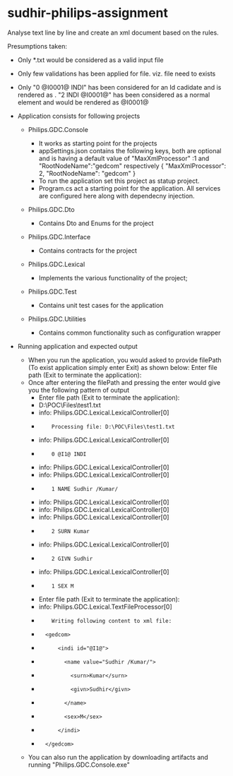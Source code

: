 # sudhir-philips-assignment
Analyse text line by line and create an xml document based on the rules.

Presumptions taken:
- 	Only *.txt would be considered as a valid  input file
-	Only few validations has been applied for file. viz. file need to exists
-	Only "0 @I0001@ INDI" has been considered for an Id cadidate and is rendered as <indi id="@I0001@">. "2 INDI @I0001@" has been considered as a normal element and would be rendered as <indi>@I0001@</indi>

-	Application consists for following projects
	-	Philips.GDC.Console
		-	It works as starting point for the projects
		-	appSettings.json contains the following keys, both are optional and is having a default value of "MaxXmlProcessor" :1 and "RootNodeName":"gedcom" respectively
			{
			  "MaxXmlProcessor": 2,
			  "RootNodeName": "gedcom"
			}
		-	To run the application set this project as statup project.
		-	Program.cs act a starting point for the application. All services are configured here along with dependecny injection.
		
	-	Philips.GDC.Dto
		-	Contains Dto and Enums for the project
		
	-	Philips.GDC.Interface
		-	Contains contracts for the project
		
	-	Philips.GDC.Lexical
		-	Implements the various functionality of the project;
		
	-	Philips.GDC.Test
		-	Contains unit test cases for the application
		
	-	Philips.GDC.Utilities
		-	Contains common functionality such as configuration wrapper
		
-	Running application and expected output
	-	When you run the application, you would asked to provide filePath (To exist application simply enter Exit) as shown below:
			Enter file path (Exit to terminate the application):
	-	Once after entering the filePath and pressing the enter would give you the following pattern of output
		-	Enter file path (Exit to terminate the application):
		-	D:\POC\Files\test1.txt
		-	info: Philips.GDC.Lexical.LexicalController[0]
		-		  Processing file: D:\POC\Files\test1.txt
		-	info: Philips.GDC.Lexical.LexicalController[0]
		-		  0 @I1@ INDI
		-	info: Philips.GDC.Lexical.LexicalController[0]
		-	info: Philips.GDC.Lexical.LexicalController[0]
		-		  1 NAME Sudhir /Kumar/
		-	info: Philips.GDC.Lexical.LexicalController[0]
		-	info: Philips.GDC.Lexical.LexicalController[0]
		-	info: Philips.GDC.Lexical.LexicalController[0]
		-		  2 SURN Kumar
		-	info: Philips.GDC.Lexical.LexicalController[0]
		-		  2 GIVN Sudhir
		-	info: Philips.GDC.Lexical.LexicalController[0]
		-		  1 SEX M
		-	Enter file path (Exit to terminate the application):
		-	info: Philips.GDC.Lexical.TextFileProcessor[0]
		-		  Writing following content to xml file: 
		-		<gedcom>
		-			<indi id="@I1@">
		-			  <name value="Sudhir /Kumar/">
		-				<surn>Kumar</surn>
		-				<givn>Sudhir</givn>
		-			  </name>
		-			  <sex>M</sex>
		-			</indi>
		-		</gedcom>
	-	You can also run the application by downloading artifacts and running "Philips.GDC.Console.exe" 
		